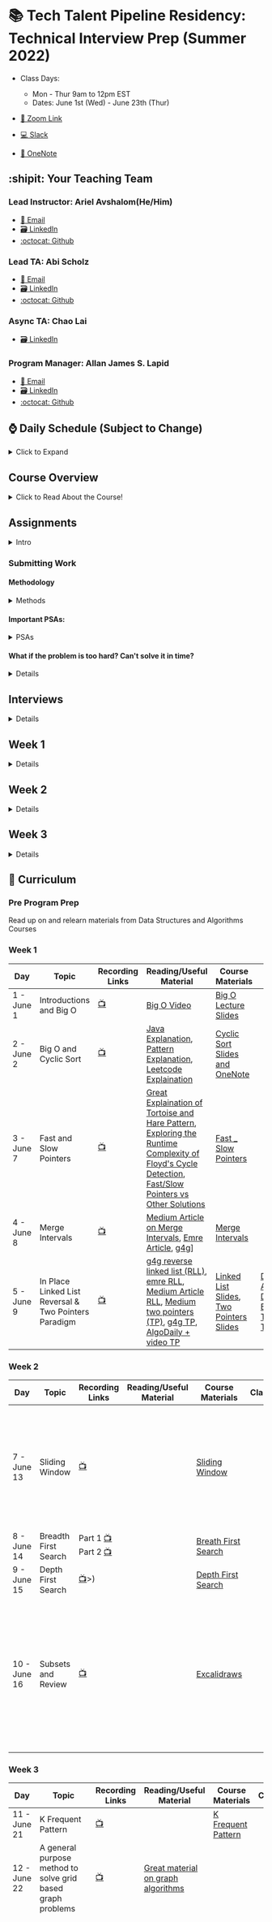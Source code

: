 # 📚 Tech Talent Pipeline Residency: Technical Interview Prep (Summer 2022)

- Class Days:

  - Mon - Thur 9am to 12pm EST
  - Dates: June 1st (Wed) - June 23th (Thur)

- [:movie_camera: Zoom Link](https://us02web.zoom.us/j/85069833213?pwd=R0tXb2tvSnVsSHFybTcrd2ZYRDY2UT09)

- [:computer: Slack](https://cunyttp.slack.com/archives/C02N91RHGM9)

- [:notebook: OneNote](https://1drv.ms/u/s!An3mqqGZuSCthdUP2viXhI2w4pePPg?e=DRwaEA)

## :shipit: Your Teaching Team

### Lead Instructor: Ariel Avshalom(He/Him)

- <a href="mailto:csciprofessor+ttp@gmail.com">:e-mail: Email</a>
- [:card_file_box: LinkedIn](https://www.linkedin.com/in/arielavshalom)
- [:octocat: Github](http://github.com/ArielAvshalom)

### Lead TA: Abi Scholz

- <a href="mailto:abi.scholz@gmail.com">:e-mail: Email</a>
- [:card_file_box: LinkedIn](https://www.linkedin.com/in/abischolz/)
- [:octocat: Github](https://github.com/abischolz)

### Async TA: Chao Lai

- [:card_file_box: LinkedIn](https://www.linkedin.com/in/chao-lai-2900/)

### Program Manager: Allan James S. Lapid

- <a href="mailto:ajLapid718@gmail.com">:e-mail: Email</a>
- [:card_file_box: LinkedIn](https://www.linkedin.com/in/allan-james-lapid/)
- [:octocat: Github](https://github.com/ajLapid718)

## :watch: Daily Schedule (Subject to Change)

<details><summary>Click to Expand</summary>

9 AM - 10:30 AM - :speaking_head: Lecture, Review, Demo

10:30 AM - 11:45 AM - 🎆 One-on-One interview sessions

11:45 AM - 12:00 PM - :keyboard: Quick QL check on Zoom, explanation of homework requirements

Onwards: work on assignments and git gud!

</details>

## Course Overview

<details><summary>Click to Read About the Course!</summary>

We will categorize coding interview problems into a set of 10 patterns. Each pattern will be a complete tool - consisting of data structures, algorithms, and analysis techniques. These tools will enable you to solve a specific category of problems. The goal is to develop an understanding of the underlying pattern, so that, we can apply that pattern to solve other problems.

Each problem not only maps to the same pattern but also presents different constraints. Overall, the course has around 125+ problems of varying difficulties. The problems solved under these patterns use a varied set of algorithmic techniques.

We will start with a brief introduction of each pattern before jumping into the problems. Under each pattern, the first problem will explain the underlying pattern in detail to build the concepts that can be applied to later problems. The later problems will focus on the different constraints each problem presents and how our algorithm needs to change to handle them.

</details>

## Assignments

<details><summary>Intro</summary>

- For any assignment where we ask you to solve a problem(s) or conduct mock technical interviews in class, please work in a code editor of choice and submit your work to github periodically throughout the day with descriptive comments

- The `assignments` folder is where you find the assigned classwork & homework for each day. Assignments are broken down into 1 of 16 patterns, furthermore, you will find subfolders with the week and day designation (for example w1d1 stands for "week 1 day 1")

</details>

### Submitting Work

#### Methodology

<details><summary>Methods</summary>

1. Each of you should **fork and clone this repository**.

2. Make sure to pull from the central repository every day as files will updated periodically.

3. Enter the students folder in your fork and create a folder with your name in camelCase (eg _arielAvshalom_).

4. From this point on, follow this strategy for committing your work:

A. Create a branch for a week (create one on our first day for the first 5 days) and call is week\_# (eg (week_1\*)

B. For every day create a new issue labeled day\_# (eg _day_1_)

C. For each issue, make sure to commit often and periodically with helpful comments (eg _started problem #..._ or _completed problem #..._ or _attempted but could not solve problem #..._ etc)

D. Once you finish your work for the day, close the issue

E. Once the week is complete, merge the branch to your repository and then make a pull request to the central repository.

</details>

#### Important PSAs:

<details><summary>PSAs</summary>

- Always work in your own folder, not a classmates.
- Commit early and commit often
- Delete your branches after merging (make sure that you properly merged before doing this!)
- Avoid merge conflicts, think before you commit!

##### On assignments:

- You will complete all algos listed in the syllabus on a weekly basis.
- We will review your comments/high level overview & code to identify strengths and weaknesses within your understanding of each pattern.
- You will NOT complete your homework all in one shot & will NOT save. Attempting to master Data-structures and Algorithms requires constant exposure to these questions and solutions. You will create a commit through GitHub on your branch each night solving at minimum one problem which you were not able to solve during class time.

</details>

#### What if the problem is too hard? Can't solve it in time?

<details><summary>Details</summary>

1. Spend 15-30 minutes trying to solve the problem if you are not able to, write and submit a program containing the following:

```
As comments:

- a description of the approach(es) you thought of
- a description of where you got stuck on these approaches.
```

For example: - Was there a flaw in the approach you found and you had to think
of a new one? What was the flaw? How did you try to get around
it? - Were you just unable to implement the approach? Which part(s)
were you unable to implement, and why?

2. If you get stuck reverse engineer the existing solution and take a few moments to digest it. (\*a few moments may take longer for leetcode hard)

As code:

- Type out the the program in your language by referencing the solution provided (2-3 times, No copy/pasting)

- Reference leetcode discussion and reverse engineer a solution which fits most with your style.
  example:

  - If you seldom use higher order functions, then do not attempt to reverse engineer solutions which focus on these
  - If you prefer a certain implementation of a data-structure over another, please cater to your strengths

3. Move on to the next problem.

As a mindset:

- Many will struggle with the common coding patterns for the first few times they encounter them, it is extremely important to learn how to move on with the intentions of revisiting said topic at a later date.
  example:
  - While we were young we would be assigned tasks like brushing our teeth, bathing, etc... Our parents would surely not allow us to "attempt" to brush our teeth for 90 minutes in pursuit of perfection at this stage in our lives, instead, they would likely step in and "take over" to ensure that we got it done. The emphasis was never on getting it perfect in one singular session, but, achieving muscle memory and improvement of motor skills through repition.

</details>

## Interviews

<details><summary>Details</summary>

- Each student will be given one of two problems with solutions the day before class
- You will be assigned a partner on the day of class
- You will interview the partner and learn to think like an interviewer, then the interviewer will fill out a Google Form with their thoughts on the process
- After the first interview, switch roles and repeat
- Submit your solutions under the day of the interview in your assignment folder as interview_week_day

</details>

## Week 1

<details><summary>Details</summary>

Class Session 1: Goals, HackerRank assessment, Intro to Big O

Class Session 2: Finish Big O, Cyclic Sort, Interview Session 1

Class Session 3: Fast and Slow Pointers, Intro to Technical Interviewing (a step by step guide)

Class Session 4: Merge Intervals

Class Session 5: Reverse Linked List in Place & Two Pointers

Class Session 6: Special Teaching Session & Brainstorm a Problem Idea Session

</details>

## Week 2

<details><summary>Details</summary>

CLass Session 7: Sliding Window

Class Session 8: BFS Trees

Class Session 9: DFS Trees

Class Session 10: Mob programming, Subsets & Review

</details>

## Week 3

<details><summary>Details</summary>

Class Session 11: K Frequent Pattern

Class Session 12: How to work with Graph Grids

Class Session 13: Thank you and Exit Assessment

</details>

## :school: Curriculum

### Pre Program Prep

Read up on and relearn materials from Data Structures and Algorithms Courses

### Week 1

| Day        | Topic                                                 | Recording Links                                                                              | Reading/Useful Material                                                                                                                                                                                                                                                                                                                                                                                                                                                                                                                   | Course Materials                                                                                                                                                                                                                                                                                                              | Classwork                                                                                                                                                                                                                                                                                      | Assignment                                                                                                                                                                                                                                                                           | Code                                                                                                                                | Video                                                                                        |
| ---------- | ----------------------------------------------------- | -------------------------------------------------------------------------------------------- | ----------------------------------------------------------------------------------------------------------------------------------------------------------------------------------------------------------------------------------------------------------------------------------------------------------------------------------------------------------------------------------------------------------------------------------------------------------------------------------------------------------------------------------------- | ----------------------------------------------------------------------------------------------------------------------------------------------------------------------------------------------------------------------------------------------------------------------------------------------------------------------------- | ---------------------------------------------------------------------------------------------------------------------------------------------------------------------------------------------------------------------------------------------------------------------------------------------- | ------------------------------------------------------------------------------------------------------------------------------------------------------------------------------------------------------------------------------------------------------------------------------------ | ----------------------------------------------------------------------------------------------------------------------------------- | -------------------------------------------------------------------------------------------- |
| 1 - June 1 | Introductions and Big O                               | [:tv:](https://drive.google.com/drive/folders/16nj2D7Bx-Xsyhzk1GjcJj9KF1ckqPIhP?usp=sharing) | [Big O Video](https://www.youtube.com/watch?v=v4cd1O4zkGw)                                                                                                                                                                                                                                                                                                                                                                                                                                                                                | [Big O Lecture Slides](https://github.com/ArielAvshalom/cuny-ttp-algo-summer-2022-seminar/blob/dba6ed815269210f2a98823de6caabafce287133/Presentations/Big%20O%20Complexity%20V2.pptx)                                                                                                                                         |                                                                                                                                                                                                                                                                                                | Practice Interview Question                                                                                                                                                                                                                                                          | n/a                                                                                                                                 | n/a                                                                                          |
| 2 - June 2 | Big O and Cyclic Sort                                 | [:tv:](https://drive.google.com/drive/folders/1QZ8wH_6kChFpY6-0fkDl3jGpC41CcaE6?usp=sharing) | [Java Explanation](https://www.javatpoint.com/cycle-sort), [Pattern Explanation](https://emre.me/coding-patterns/cyclic-sort/), [Leetcode Explaination](https://leetcode.com/problems/first-missing-positive/discuss/858526/cyclic-sort-explained)                                                                                                                                                                                                                                                                                        | [Cyclic Sort Slides and OneNote](https://docs.google.com/presentation/d/1sxnE7gPb9FhtDL3dUCu6O09t_fh_oOzm/edit?usp=sharing&ouid=112690378091977071463&rtpof=true&sd=true)                                                                                                                                                     |                                                                                                                                                                                                                                                                                                | [Cyclic Sort Coding Questions](https://github.com/ArielAvshalom/cuny-ttp-algo-summer-2022-seminar/tree/main/Assignments/cyclicSort), Practice Interview Question                                                                                                                     | [source](https://github.com/CUNY-TTP-Technical-Interview-Prep/jubilant-fortnight/tree/main/graph)                                   | [link](https://drive.google.com/drive/folders/1qlYsvLBnysvoFF0UelmAoSLZnu2mwA3a?usp=sharing) |
| 3 - June 7 | Fast and Slow Pointers                                | [:tv:](https://drive.google.com/drive/folders/1Q0SgrFOIMvmCxAQOYfgE1H2s6p5l-JNj?usp=sharing) | [Great Explaination of Tortoise and Hare Pattern](https://codeburst.io/fast-and-slow-pointer-floyds-cycle-detection-algorithm-9c7a8693f491), [Exploring the Runtime Complexity of Floyd's Cycle Detection](https://stackoverflow.com/questions/47193225/runtime-complexity-of-floyds-cycle-detection), [Fast/Slow Pointers vs Other Solutions](https://www.enjoyalgorithms.com/blog/detect-loop-in-linked-list)                                                                                                                           | [Fast \_ Slow Pointers](https://docs.google.com/presentation/d/1hxNEUPi-IQfdOH66zRDBqjrHbu0Tt8_D/edit?usp=sharing&ouid=112690378091977071463&rtpof=true&sd=true)                                                                                                                                                              |                                                                                                                                                                                                                                                                                                | [HandT lc142, lc202](https://github.com/ArielAvshalom/cuny-ttp-algo-summer-2022-seminar/tree/main/Assignments/HandT), Practice Interview Question (PIQ)                                                                                                                              | [source](https://github.com/CUNY-TTP-Technical-Interview-Prep/jubilant-fortnight/blob/main/linked_list/142.linked-list-cycle-ii.py) | [link](https://drive.google.com/file/d/1xkIzPVXtBieswLadN7igu-qi1HtIMJwm/view?usp=sharing)   |
| 4 - June 8 | Merge Intervals                                       | [:tv:](https://drive.google.com/drive/folders/10q3PD-mNooviRtfEHjYHtq6v9RqYbleq?usp=sharing) | [Medium Article on Merge Intervals](https://medium.com/@timpark0807/leetcode-is-easy-the-interval-pattern-d68a7c1c841), [Emre Article](https://emre.me/coding-patterns/merge-intervals/), [g4g](https://www.geeksforgeeks.org/merging-intervals/)]                                                                                                                                                                                                                                                                                        | [Merge Intervals](https://docs.google.com/presentation/d/1dTA3jAX6b_MaxuKmW42OCJ_r2mptuXbx/edit?usp=sharing&ouid=112690378091977071463&rtpof=true&sd=true)                                                                                                                                                                    |                                                                                                                                                                                                                                                                                                | [Merge Intervals lc252 and lc986](https://github.com/ArielAvshalom/cuny-ttp-algo-summer-2022-seminar/tree/main/Assignments/Merge_Intervals), PIQ                                                                                                                                     | [source](https://github.com/CUNY-TTP-Technical-Interview-Prep/jubilant-fortnight/blob/main/array/56.merge-intervals.py)             | [link](https://drive.google.com/file/d/1RZRWAPTM2NqrL6wS8yLmAq2oPpkTSN6S/view?usp=sharing)   |
| 5 - June 9 | In Place Linked List Reversal & Two Pointers Paradigm | [:tv:](https://drive.google.com/drive/folders/12UPF0Um1mh4da63VzwuOY4datG5phYmI?usp=sharing) | [g4g reverse linked list (RLL)](https://www.geeksforgeeks.org/reverse-a-linked-list/), [emre RLL](https://emre.me/coding-patterns/in-place-reversal-of-a-linked-list/), [Medium Article RLL](https://medium.com/outco/reversing-a-linked-list-easy-as-1-2-3-560fbffe2088), [Medium two pointers (TP)](https://medium.com/@timpark0807/leetcode-is-easy-two-pointers-90b9b0f2eb43), [g4g TP](https://www.geeksforgeeks.org/two-pointers-technique/), [AlgoDaily + video TP](https://algodaily.com/lessons/using-the-two-pointer-technique) | [Linked List Slides](https://docs.google.com/presentation/d/1ocTTgGxWJrCGv15fWq22hjo18pH_-sI0/edit?usp=sharing&ouid=112690378091977071463&rtpof=true&sd=true), [Two Pointers Slides](https://docs.google.com/presentation/d/185GiGXYJEcnSL0LiuPWqpfP54OkO1m5P/edit?usp=sharing&ouid=112690378091977071463&rtpof=true&sd=true) | [Dutch Flag AlgoDaily](https://algodaily.com/challenges/dutch-national-flag-problem), [Dutch Flag Educative.io](https://www.educative.io/edpresso/the-dutch-national-flag-problem-in-cpp), [Triple Sums TutorialsPoint](https://www.tutorialspoint.com/triplet-with-desired-sum-in-javascript) | [Reverse Linked List lc206](https://github.com/ArielAvshalom/cuny-ttp-algo-summer-2022-seminar/tree/main/Assignments/ReverseLinkedList), [Two Pointer (lots of problems)](https://github.com/ArielAvshalom/cuny-ttp-algo-summer-2022-seminar/tree/main/Assignments/TwoPointers), PIQ | [source](https://github.com/CUNY-TTP-Technical-Interview-Prep/jubilant-fortnight/tree/main/linked_list)                             | [link](https://drive.google.com/drive/folders/1dskYDTwi2sjN-gEgT6ttYJf4TKfc2fJN?usp=sharing) |

### Week 2

| Day          | Topic                | Recording Links                                                                                                                                                                                                       | Reading/Useful Material | Course Materials                                                                                                                                               | Classwork | Assignment                                                                                                                                                                                                                                                                                                                                                                                                                                                                                                                                                   | Code                                                                                                                        | Video                                                                                        |
| ------------ | -------------------- | --------------------------------------------------------------------------------------------------------------------------------------------------------------------------------------------------------------------- | ----------------------- | -------------------------------------------------------------------------------------------------------------------------------------------------------------- | --------- | ------------------------------------------------------------------------------------------------------------------------------------------------------------------------------------------------------------------------------------------------------------------------------------------------------------------------------------------------------------------------------------------------------------------------------------------------------------------------------------------------------------------------------------------------------------ | --------------------------------------------------------------------------------------------------------------------------- | -------------------------------------------------------------------------------------------- |
| 7 - June 13  | Sliding Window       | [:tv:](https://drive.google.com/drive/folders/1A4LC-6bPk9tn_tnyeb4LuHe1G-dcmti2?usp=sharing)                                                                                                                          |                         | [Sliding Window](https://docs.google.com/presentation/d/1AauQoZYhHB1pMa8gv6JXrtMd0ssiI2N_/edit?usp=sharing&ouid=112690378091977071463&rtpof=true&sd=true)      |           | [Sliding Windows: Note that I posted the group questions here too. They were a bit more difficult today and trying to do them yourselves might be helpful.](https://github.com/ArielAvshalom/cuny-ttp-algo-summer-2022-seminar/tree/main/Assignments/SlidingWindow), PIQ                                                                                                                                                                                                                                                                                     | [source](https://github.com/CUNY-TTP-Technical-Interview-Prep/jubilant-fortnight/tree/main/sliding_window)                  | [link](https://drive.google.com/drive/folders/1GRjUKxX58AFmThy7GVz79JOP8cLqT3mL?usp=sharing) |
| 8 - June 14  | Breadth First Search | Part 1 [:tv:](https://drive.google.com/file/d/1-ubo3Zq7klM0jyDjd6ni7eR6J4qMLb-8/view?usp=sharing) Part 2 [:tv:](https://drive.google.com/file/d/1mWK--Y9Uc9otbNwdEZFjEhGoOwB-qkxV/view?usp=sharing)                   |                         | [Breath First Search](https://docs.google.com/presentation/d/1g3S-mVY0DSqAFhW5USvESYK7yhrX5U9k/edit?usp=sharing&ouid=112690378091977071463&rtpof=true&sd=true) |           | [BFS Assignment](https://github.com/ArielAvshalom/cuny-ttp-algo-summer-2022-seminar/tree/main/Assignments/BFS)                                                                                                                                                                                                                                                                                                                                                                                                                                               | [source](https://github.com/CUNY-TTP-Technical-Interview-Prep/jubilant-fortnight/blob/main/graph/743.network-delay-time.py) | [link](https://drive.google.com/file/d/1hbawIOtcRTP6CmiYknVaHhx146GmdgE0/view?usp=sharing)   |
| 9 - June 15  | Depth First Search   | [:tv:](https://drive.google.com/drive/folders/1_XmvSegqbXUxdmyIV1r2QrfmplKSqPp4?usp=sharing)>) |                         | [Depth First Search]()                                                                                                                                         |           | [DFS](https://github.com/ArielAvshalom/cuny-ttp-algo-summer-2022-seminar/tree/main/Assignments/DFS)                                                                                                                                                                                                                                                                                                                                                                                                                                                          | [source](https://github.com/CUNY-TTP-Technical-Interview-Prep/jubilant-fortnight/tree/main/depth_first_search)              | [link](https://drive.google.com/drive/folders/1dqinDyZAHHkEvyB7cIqPGVgZhAcdsieE?usp=sharing) |
| 10 - June 16 | Subsets and Review   | [:tv:](https://drive.google.com/drive/folders/1n8u1Chjls2f7uu-N-TA5sfpgxC6a6tNw?usp=sharing)                                                                                                                          |                         | [Excalidraws](https://github.com/ArielAvshalom/cuny-ttp-algo-summer-2022-seminar/tree/main/Diagramming)                                                        |           | HackerRank Challenges: [Merge Intervals - Climb the Leaderboard](https://www.hackerrank.com/challenges/climbing-the-leaderboard/problem?isFullScreen=true), [Graph Question - The Queen's Attack](https://www.hackerrank.com/challenges/queens-attack-2/problem?isFullScreen=true), [Two Pointers/Cyclic Sort- Apples and Oranges](https://www.hackerrank.com/challenges/apple-and-orange/problem?isFullScreen=true), [Sliding Windows/Merge Intervals - The Birthday Bar](https://www.hackerrank.com/challenges/the-birthday-bar/problem?isFullScreen=true) | n/a                                                                                                                         | n/a                                                                                          |

### Week 3

| Day          | Topic                                                       | Recording Links                                                                              | Reading/Useful Material                                                                                                   | Course Materials                                                                                                                                 | Classwork | Assignment                                                                                                                                                                                                                                                                                                                                         | Code                                                                                                                                    | Video                                                                                        |
| ------------ | ----------------------------------------------------------- | -------------------------------------------------------------------------------------------- | ------------------------------------------------------------------------------------------------------------------------- | ------------------------------------------------------------------------------------------------------------------------------------------------ | --------- | -------------------------------------------------------------------------------------------------------------------------------------------------------------------------------------------------------------------------------------------------------------------------------------------------------------------------------------------------- | --------------------------------------------------------------------------------------------------------------------------------------- | -------------------------------------------------------------------------------------------- |
| 11 - June 21 | K Frequent Pattern                                          | [:tv:](https://drive.google.com/drive/folders/1HmL99b0nUUOJOltmxOispwKORyC17H-i?usp=sharing) |                                                                                                                           | [K Frequent Pattern](https://github.com/ArielAvshalom/cuny-ttp-algo-summer-2022-seminar/blob/main/Presentations/The%20K-Frequent%20Pattern.pptx) |           | [K Frequent Pattern](https://github.com/ArielAvshalom/cuny-ttp-algo-summer-2022-seminar/tree/main/Assignments/KFrequentElements)                                                                                                                                                                                                                   | [source](https://github.com/CUNY-TTP-Technical-Interview-Prep/jubilant-fortnight/blob/main/heap/215.kth-largest-element-in-an-array.py) | [link](https://drive.google.com/file/d/16L_UrmAP1gacK5PYWkALwXiheZZVA9JF/view?usp=sharing)   |
| 12 - June 22 | A general purpose method to solve grid based graph problems | [:tv:](https://drive.google.com/drive/folders/1oUB_RvgDSI6sLN1Ql1--Sg1xm0HuzdUN?usp=sharing) | [Great material on graph algorithms](https://www.youtube.com/watch?v=DgXR2OWQnLc&list=PLDV1Zeh2NRsDGO4--qE8yH72HFL1Km93P) |                                                                                                                                                  |           |                                                                                                                                                                                                                                                                                                                                                    | [source](https://github.com/CUNY-TTP-Technical-Interview-Prep/jubilant-fortnight/tree/main/graph)                                       | [link](https://drive.google.com/drive/folders/1qlYsvLBnysvoFF0UelmAoSLZnu2mwA3a?usp=sharing) |
| 13 - June 23 | Thank you for participating & exit assessment               |                                                                                              |                                                                                                                           |                                                                                                                                                  |           | Work on what you missed ([solutions](https://github.com/ArielAvshalom/cuny-ttp-algo-summer-2022-seminar/tree/main/assignment_solutions) to most questions posted) and continue working with the TTP team to secure a job. The questions below ⏬ are also great practice! Try making your own interview problems and think 🤔 like an interviewer! | n/a                                                                                                                                     | n/a                                                                                          |

### /// Week Five & Beyond /// --> Class is over, but, the work is just beginning!

#### /// Sliding Window ///

- [] No-repeat Substring (hard): LC #3
- [] Longest Substring with Same Letters after Replacement (hard)
- [] Longest Subarray with Ones after Replacement (hard): LC #424
- [] Find Permutation (hard): LC #567 & LC #1004
- [] Find String Anagrams (hard): LC #438
- [] Smallest Window Containing Substring (hard): LC #76
- [] Words Concatenation (hard): LC #30

#### /// Two Pointers ///

- [] Quadruple Sum to Target (medium): LC #18
- [] Comparing Strings containing Backspaces (medium): LC #844
- [] Minimum Window Sort (medium): LC #581

#### /// Fast & Slow Pointers ///

- [] Palindrome LinkedList (medium): LC #234
- [] Rearrange a LinkedList (medium): LC #143
- [] Cycle in a Circular Array (hard): LC #457

#### /// Merge Intervals ///

- [] Minimum Meeting Rooms (hard): LC #253
- [] Maximum CPU Load (hard)
- [] Employee Free Time (hard): LC #759

#### /// Cyclic Sort ///

- [] Find the Corrupt Pair (easy): LC #645
- [] Find the Smallest Missing Positive Number (medium): LC #41
- [] Find the First K Missing Positive Numbers (hard)

#### /// In Place Reversal of a LL ///

- [] Reverse Alternating K-element Sub-list (medium)
- [] Rotate a LinkedList (medium): LC #61

#### /// Trees: BFS ///

- [] Connect All Level Order Siblings (medium)
- [] Right View of a Binary Tree (easy): LC #199

#### /// Trees: DFS ///

- [] Tree Diameter (medium): LC #543
- [] Path with Maximum Sum (hard): LC #124

#### /// Heaps ///

- [] Maximize Capital (hard): LC #502
- [] Next Interval (hard): LC #436

#### /// Subsets ///

- [] Balanced Parentheses (hard): LC #22
- [] Unique Generalized Abbreviations (hard): LC #320
- [] Evaluate Expression (hard): LC #241
- [] Structurally Unique Binary Search Trees (hard): LC #95
- [] Count of Structurally Unique Binary Search Trees (hard): LC #96

#### /// Modified Binary Search ///

- [] Search in a Sorted Infinite Array (medium): LC #702
- [] Minimum Difference Element (medium): LC #658 (k == 1)
- [] Bitonic Array Maximum (easy)
- [] Search Bitonic Array (medium)
- [] Search in Rotated Array (medium): LC #33 & LC #81
- [] Rotation Count (medium): LC #153 & LC #154

#### /// Bitwise XOR /// --> Low Chances of

- [] Two Single Numbers (medium): LC #260
- [] Complement of Base 10 Number (medium): LC #476
- [] Problem Statement (hard): LC #832

#### /// Top "K" Elements ///

- [] Kth Smallest Number (easy): LC #215
- [] 'K' Closest Points to the Origin (easy): LC #973
- [] Connect Ropes (easy): LC #1167
- [] Top 'K' Frequent Numbers (medium): LC #347
- [] Frequency Sort (medium): LC #451
- [] Kth Largest Number in a Stream (medium): LC #703
- [] 'K' Closest Numbers (medium): LC #658
- [] Maximum Distinct Elements (medium)
- [] Sum of Elements (medium)
- [] Rearrange String (hard): LC #767
- [] Rearrange String K Distance Apart (hard): LC #358
- [] Scheduling Tasks (hard): LC #621
- [] Frequency Stack (hard): LC #895

#### /// K-Way Merge ///

- [] Kth Smallest Number in M Sorted Lists (Medium)
- [] Kth Smallest Number in a Sorted Matrix (Hard): LC #378
- [] Smallest Number Range (Hard): LC #632
- [] Problem K Pairs with Largest Sums (Hard): LC $373

#### /// Knapsack (Dynamic Programming) ///

- [] Equal Subset Sum Partition (medium): LC #416
- [] Subset Sum (medium)
- [] Minimum Subset Sum Difference (hard)
- [] Count of Subset Sum (hard)
- [] Target Sum (hard): LC #494

#### /// Topological Sort (Graphs) ///

- [] Tasks Scheduling (medium): LC #207
- [] Tasks Scheduling Order (medium): LC #210
- [] All Tasks Scheduling Orders (hard): LC #210 (output all possible solutions)
- [] Alien Dictionary (hard): LC #269
- [] Reconstructing a Sequence (hard): LC #444
- [] Minimum Height Trees (hard): LC #310
